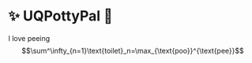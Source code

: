 # ✨ UQPottyPal 🚽

I love peeing
$$\sum^\infty_{n=1}\text{toilet}_n=\max_{\text{poo}}^{\text{pee}}$$
